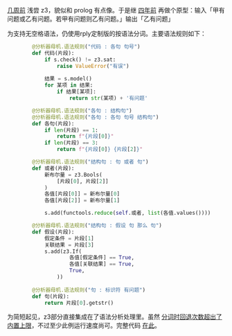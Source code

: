 
[几周前](https://www.zhihu.com/pin/1918270031793480596) 浅尝 z3，貌似和 prolog 有点像。于是继 [四年前](https://zhuanlan.zhihu.com/p/415732605) 再做个原型：输入「甲有问题或乙有问题。若甲有问题则乙有问题。」输出「乙有问题」

为支持无空格语法，仍使用rply定制版的按语法分词。主要语法规则如下：

```py
        @分析器母机.语法规则("代码 : 各句 句号")
        def 代码(片段):
            if s.check() != z3.sat:
                raise ValueError("有误")
            
            结果 = s.model()
            for 某项 in 结果:
                if 结果[某项]:
                    return str(某项) + '有问题'

        @分析器母机.语法规则("各句 : 结构句")
        @分析器母机.语法规则("各句 : 各句 句号 结构句")
        def 各句(片段):
            if len(片段) == 1:
                return f"{片段[0]}"
            if len(片段) == 3:
                return f"{片段[0]} {片段[2]}"

        @分析器母机.语法规则("结构句 : 句 或者 句")
        def 或者(片段):
            新布尔量 = z3.Bools(
                [片段[0], 片段[2]]
            )
            各值[片段[0]] = 新布尔量[0]
            各值[片段[2]] = 新布尔量[1]

            s.add(functools.reduce(self.或者, list(各值.values())))

        @分析器母机.语法规则("结构句 : 假设 句 那么 句")
        def 假设(片段):
            假定条件 = 片段[1]
            关联结果 = 片段[3]
            s.add(z3.If(
                    各值[假定条件] == True,
                    各值[关联结果] == True,
                    True,
                ))
            
        @分析器母机.语法规则("句 : 标识符 有问题")
        def 句(片段):
            return 片段[0].getstr()
```

为简短起见，z3部分直接集成在了语法分析处理里。虽然 [分词时回退次数超出了内置上限](https://github.com/nobodxbodon/rply/issues/12)，不过至少此例运行速度尚可。完整代码 [在此](https://github.com/nobodxbodon/rply/blob/221790059a98869a95e74c2ae4c093d622f94891/tests/test_%E8%BE%A9%E8%AF%81.py)。